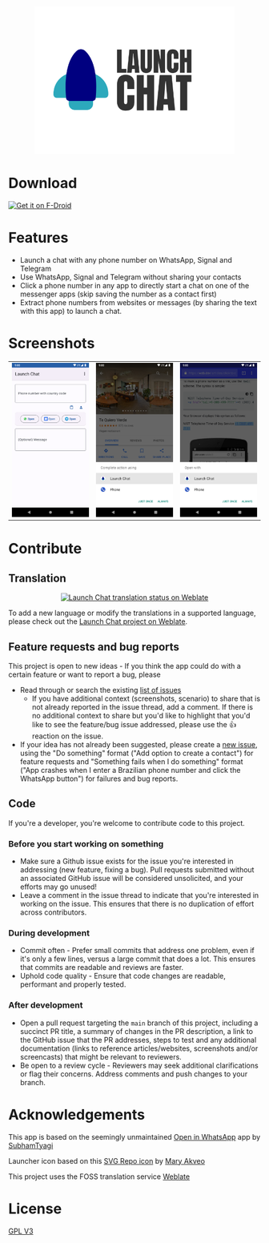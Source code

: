 <p align="center">
  <img src=".github/assets/launch-chat.svg" width="400px" alt="Launch chat logo">
</p>

# Download
[<img src="https://fdroid.gitlab.io/artwork/badge/get-it-on.png" alt="Get it on F-Droid" height="80">](https://f-droid.org/en/packages/org.vinaygopinath.launchchat/)

# Features
* Launch a chat with any phone number on WhatsApp, Signal and Telegram
* Use WhatsApp, Signal and Telegram without sharing your contacts
* Click a phone number in any app to directly start a chat on one of the messenger apps (skip saving the number as a contact first)
* Extract phone numbers from websites or messages (by sharing the text with this app) to launch a chat.

# Screenshots
<table style="display: block; overflow-x: auto; white-space: nowrap">
  <tr>
    <td>
      <a href="https://github.com/vinaygopinath/launch-chat/blob/1104a294bc6116ab2562277c1b3feef347a6d7ca/metadata/en-US/images/phoneScreenshots/1.png?raw=true">
        <img src="https://github.com/vinaygopinath/launch-chat/blob/1104a294bc6116ab2562277c1b3feef347a6d7ca/metadata/en-US/images/phoneScreenshots/1.png?raw=true" alt="The main screen of the app, showing an input field to enter the phone number, and buttons to launch a chat on WhatsApp, Signal or Telegram" width="400px" />
      </a>
    </td>
    <td>
      <a href="https://github.com/vinaygopinath/launch-chat/blob/1104a294bc6116ab2562277c1b3feef347a6d7ca/metadata/en-US/images/phoneScreenshots/2.png?raw=true">
        <img src="https://github.com/vinaygopinath/launch-chat/blob/1104a294bc6116ab2562277c1b3feef347a6d7ca/metadata/en-US/images/phoneScreenshots/2.png?raw=true" alt="A screenshot demonstrating the use of the app from a third party app when a phone number is clicked" width="400px" />
      </a>
    </td>
    <td>
      <a href="https://github.com/vinaygopinath/launch-chat/blob/1104a294bc6116ab2562277c1b3feef347a6d7ca/metadata/en-US/images/phoneScreenshots/3.png?raw=true">
        <img src="https://github.com/vinaygopinath/launch-chat/blob/1104a294bc6116ab2562277c1b3feef347a6d7ca/metadata/en-US/images/phoneScreenshots/3.png?raw=true" alt="A screenshot demonstrating the use of the app from a browser app when a phone number is clicked" width="400px" />
      </a>
    </td>
  </tr>
</table>

# Contribute

## Translation
<p align="center">
  <a href="https://hosted.weblate.org/engage/launch-chat/">
    <img src="https://hosted.weblate.org/widget/launch-chat/glossary/287x66-white.png" alt="Launch Chat translation status on Weblate" />
  </a>
</p>

To add a new language or modify the translations in a supported language, please check out the [Launch Chat project on Weblate](https://hosted.weblate.org/projects/launch-chat/).

## Feature requests and bug reports
This project is open to new ideas - If you think the app could do with a certain feature or want to report a bug, please
* Read through or search the existing [list of issues](https://github.com/vinaygopinath/launch-chat/issues)
  * If you have additional context (screenshots, scenario) to share that is not already reported in the issue thread, add a comment. If there is no additional context to share but you'd like to highlight that you'd like to see the feature/bug issue addressed, please use the 👍 reaction on the issue.
* If your idea has not already been suggested, please create a [new issue](https://github.com/vinaygopinath/launch-chat/issues/new), using the "Do something" format ("Add option to create a contact") for feature requests and "Something fails when I do something" format ("App crashes when I enter a Brazilian phone number and click the WhatsApp button") for failures and bug reports.

## Code
If you're a developer, you're welcome to contribute code to this project.

### Before you start working on something
* Make sure a Github issue exists for the issue you're interested in addressing (new feature, fixing a bug). Pull requests submitted without an associated GitHub issue will be considered unsolicited, and your efforts may go unused!
* Leave a comment in the issue thread to indicate that you're interested in working on the issue. This ensures that there is no duplication of effort across contributors.

### During development
* Commit often - Prefer small commits that address one problem, even if it's only a few lines, versus a large commit that does a lot. This ensures that commits are readable and reviews are faster.
* Uphold code quality - Ensure that code changes are readable, performant and properly tested.

### After development
* Open a pull request targeting the `main` branch of this project, including a succinct PR title, a summary of changes in the PR description, a link to the GitHub issue that the PR addresses, steps to test and any additional documentation (links to reference articles/websites, screenshots and/or screencasts) that might be relevant to reviewers.
* Be open to a review cycle - Reviewers may seek additional clarifications or flag their concerns. Address comments and push changes to your branch.

# Acknowledgements
This app is based on the seemingly unmaintained [Open in WhatsApp](https://github.com/SubhamTyagi/openinwa) app by [SubhamTyagi](https://github.com/SubhamTyagi/)

Launcher icon based on this [SVG Repo icon](https://www.svgrepo.com/svg/466069/rocket) by [Mary Akveo](https://www.figma.com/@maryakveo)

This project uses the FOSS translation service [Weblate](https://weblate.org)

# License
[GPL V3](https://github.com/vinaygopinath/launch-chat/blob/main/LICENSE)

